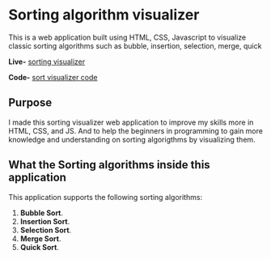 # Sorting algorithm visualizer

This is a web application built using HTML, CSS, Javascript to visualize classic sorting algorithms such as bubble, insertion, selection, merge, quick 

**Live-** [sorting visualizer](https://sorting-algorithms-visualizier.vercel.app/) 

**Code-** [sort visualizer code](https://github.com/palak2002/Sorting-algorithms-visualizier)

## Purpose

I made this sorting visualizer web application to improve my skills more in
HTML, CSS, and JS. And to help the beginners in programming to gain more knowledge and understanding on sorting algorigthms by visualizing them.

## What the Sorting algorithms inside this application

This application supports the following sorting algorithms:

1. **Bubble Sort**.
2. **Insertion Sort**.
3. **Selection Sort**.
4. **Merge Sort**.
5. **Quick Sort**.
